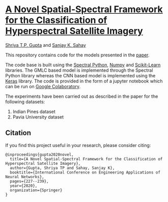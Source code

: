 # [A Novel Spatial-Spectral Framework for the Classification of Hyperspectral Satellite Imagery](https://link.springer.com/chapter/10.1007/978-3-030-48791-1_17)
[Shriya T.P. Gupta](https://scholar.google.com/citations?user=3RRL_0QAAAAJ&hl=en&oi=ao) and [Sanjay K. Sahay](https://scholar.google.co.in/citations?user=i6lSvKEAAAAJ&hl=en&oi=ao)

This repository contains code for the models presented in the [paper](https://link.springer.com/chapter/10.1007/978-3-030-48791-1_17).

The code base is built using the [Spectral Python](http://www.spectralpython.net/), [Numpy](https://numpy.org/) and [Scikit-Learn](https://scikit-learn.org/stable/) libraries. The GMLC based model is implemented through the Spectral Python library whereas the CNN based model is implemented using the [Keras](https://keras.io/) library. The code is provided in the form of a jupyter notebook which can be run on [Google Colaboratory](https://colab.research.google.com/notebooks/intro.ipynb).

The experiments have been carried out as described in the paper for the following datasets:

1) Indian Pines dataset
2) Pavia University dataset

## Citation

If you find this project useful in your research, please consider citing:

```
@inproceedings{gupta2020novel,
  title={A Novel Spatial-Spectral Framework for the Classification of Hyperspectral Satellite Imagery},
  author={Gupta, Shriya TP and Sahay, Sanjay K},
  booktitle={International Conference on Engineering Applications of Neural Networks},
  pages={227--239},
  year={2020},
  organization={Springer}
}
```
